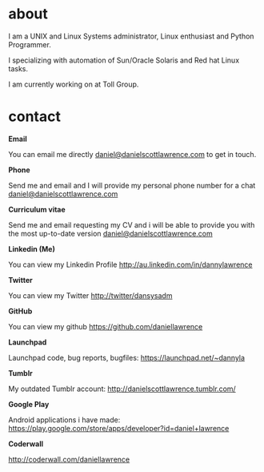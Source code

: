 # about

I am a UNIX and Linux Systems administrator, Linux enthusiast and Python Programmer.

I specializing with automation of Sun/Oracle Solaris and Red hat Linux tasks.

I am currently working on at Toll Group.

# contact

__Email__

You can email me directly [daniel@danielscottlawrence.com](mailto://daniel@danielscottlawrence.com/ "Email me!") to get in touch.

__Phone__

Send me and email and I will provide my personal phone number for a chat [daniel@danielscottlawrence.com](mailto://daniel@danielscottlawrence.com/ "Email me!") 

__Curriculum vitae__

Send me and email requesting my CV and i will be able to provide you with the most up-to-date version [daniel@danielscottlawrence.com](mailto://daniel@danielscottlawrence.com/ "Email me!") 

__Linkedin (Me)__

You can view my Linkedin Profile <http://au.linkedin.com/in/dannylawrence>

__Twitter__

You can view my Twitter <http://twitter/dansysadm>

__GitHub__

You can view my github <https://github.com/daniellawrence>

__Launchpad__

Launchpad code, bug reports, bugfiles: <https://launchpad.net/~dannyla>

__Tumblr__

My outdated Tumblr account: <http://danielscottlawrence.tumblr.com/>

__Google Play__

Android applications i have made: <https://play.google.com/store/apps/developer?id=daniel+lawrence>

__Coderwall__

<http://coderwall.com/daniellawrence>
